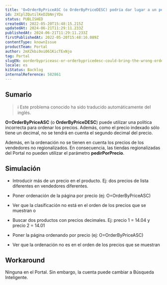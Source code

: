 ```yaml
---
title: 'O=OrderByPriceASC (o OrderByPriceDESC) podría dar lugar a un pedido erróneo'
id: 2XCplZQutilKeD2bNnjYDx
status: PUBLISHED
createdAt: 2022-05-20T15:48:15.215Z
updatedAt: 2024-06-21T11:29:11.233Z
publishedAt: 2024-06-21T11:29:11.233Z
firstPublishedAt: 2022-05-20T15:48:16.089Z
contentType: knownIssue
productTeam: Portal
author: 2mXZkbi0oi061KicTExNjo
tag: Portal
slugEN: oorderbypriceasc-or-orderbypricedesc-could-bring-the-wrong-order
locale: es
kiStatus: Backlog
internalReference: 582861
---
```


## Sumario

>ℹ️ Este problema conocido ha sido traducido automáticamente del inglés.


**O=OrderByPriceASC** (o **OrderByPriceDESC**) puede utilizar una política incorrecta para ordenar los precios. Además, como el precio indexado sólo tiene un decimal, no se tendrá en cuenta el segundo decimal del precio.

Además, en la ordenación no se tienen en cuenta los precios de los vendedores no regionalizados. En consecuencia, las tiendas regionalizadas del Portal no pueden utilizar el parámetro **pedirPorPrecio**.



## Simulación



- Introducir más de un precio en el producto. Ej: dos precios de lista diferentes en vendedores diferentes.
- Poner ordenación de la página por precio (ej: O=OrderByPriceASC)
- Ver que la clasificación no está en el orden de los precios que se muestran
o

- Buscar dos productos con precios decimales. Ej: precio 1 = 14.04 y precio 2 = 14.01
- Poner la página ordenando por precio (ej: O=OrderByPriceASC)
- Ver que la ordenación no es en el orden de los precios que se muestran



## Workaround


Ninguna en el Portal. Sin embargo, la cuenta puede cambiar a Búsqueda Inteligente.





